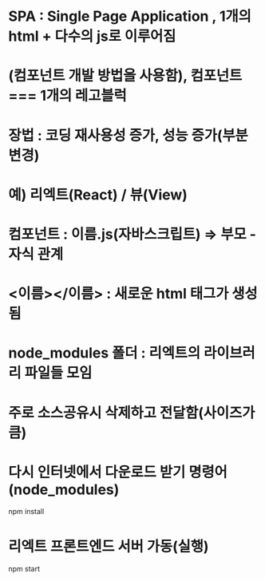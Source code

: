# SPA : Single Page Application , 1개의 html + 다수의 js로 이루어짐
# (컴포넌트 개발 방법을 사용함), 컴포넌트 === 1개의 레고블럭
# 장법 : 코딩 재사용성 증가, 성능 증가(부분변경)
# 예) 리엑트(React) / 뷰(View)
# 컴포넌트 : 이름.js(자바스크립트) => 부모 - 자식 관계
#           <이름></이름> : 새로운 html 태그가 생성됨

# node_modules 폴더 : 리엑트의 라이브러리 파일들 모임
# 주로 소스공유시 삭제하고 전달함(사이즈가 큼)
# 다시 인터넷에서 다운로드 받기 명령어(node_modules)
npm install

# 리엑트 프론트엔드 서버 가동(실행)
npm start